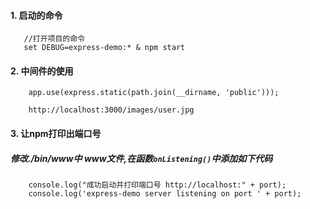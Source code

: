 
#### 1.  启动的命令  
```
   //打开项目的命令  
   set DEBUG=express-demo:* & npm start
```

#### 2.  中间件的使用  
```
	app.use(express.static(path.join(__dirname, 'public')));

	http://localhost:3000/images/user.jpg
```
#### 3.  让npm打印出端口号

##### 修改./bin/www中 www文件,在函数`onListening()`中添加如下代码
```
    console.log("成功启动并打印端口号 http://localhost:" + port);
    console.log('express-demo server listening on port ' + port);
```
